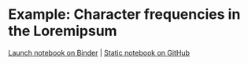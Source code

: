 # Example: Character frequencies in the Loremipsum

[Launch notebook on Binder](https://mybinder.org/v2/gh/riga/law/master?filepath=examples%2Floremipsum%2Findex.ipynb) | [Static notebook on GitHub](https://github.com/riga/law/blob/master/examples/loremipsum/index.ipynb)
